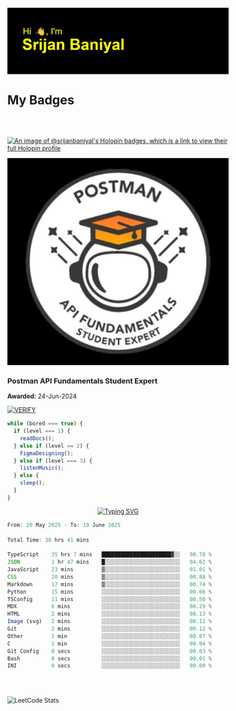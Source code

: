 ![Header](./header.png)

# My Badges

<Br />
<Br />

[![An image of @srijanbaniyal's Holopin badges, which is a link to view their full Holopin profile](https://holopin.me/srijanbaniyal)](https://holopin.io/@srijanbaniyal)

[![Postman API Fundamentals Student Expert](/Postman.jpeg)](https://api.badgr.io/public/assertions/r9BLLy0oTfKJBbkGuDI1zA)

### Postman API Fundamentals Student Expert

**Awarded:** 24-Jun-2024

[![VERIFY](https://img.shields.io/badge/VERIFY-blue)](https://badgecheck.io?url=https%3A%2F%2Fapi.badgr.io%2Fpublic%2Fassertions%2Fr9BLLy0oTfKJBbkGuDI1zA)

```javascript
while (bored === true) {
  if (level === 1) {
    readDocs();
  } else if (level == 2) {
    FigmaDesigning();
  } else if (level === 3) {
    listenMusic();
  } else {
    sleep();
  }
}
```

<p align="center">
  <a href="https://git.io/typing-svg"><img src="https://readme-typing-svg.demolab.com?font=Tilt+Prism&size=30&pause=1000&color=0FF75B&center=true&vCenter=true&width=800&height=80&lines=Time+spent+on+various+Programming+languages" alt="Typing SVG" /></a>
</p>

<!--START_SECTION:waka-->

```TypeScript
From: 20 May 2025 - To: 19 June 2025

Total Time: 38 hrs 41 mins

TypeScript    35 hrs 7 mins   ██████████████████████▓░░   90.78 %
JSON          1 hr 47 mins    █░░░░░░░░░░░░░░░░░░░░░░░░   04.62 %
JavaScript    23 mins         ▒░░░░░░░░░░░░░░░░░░░░░░░░   01.01 %
CSS           20 mins         ▒░░░░░░░░░░░░░░░░░░░░░░░░   00.88 %
Markdown      17 mins         ▒░░░░░░░░░░░░░░░░░░░░░░░░   00.74 %
Python        15 mins         ░░░░░░░░░░░░░░░░░░░░░░░░░   00.66 %
TSConfig      11 mins         ░░░░░░░░░░░░░░░░░░░░░░░░░   00.50 %
MDX           6 mins          ░░░░░░░░░░░░░░░░░░░░░░░░░   00.29 %
HTML          2 mins          ░░░░░░░░░░░░░░░░░░░░░░░░░   00.13 %
Image (svg)   2 mins          ░░░░░░░░░░░░░░░░░░░░░░░░░   00.12 %
Git           2 mins          ░░░░░░░░░░░░░░░░░░░░░░░░░   00.12 %
Other         1 min           ░░░░░░░░░░░░░░░░░░░░░░░░░   00.07 %
C             1 min           ░░░░░░░░░░░░░░░░░░░░░░░░░   00.04 %
Git Config    0 secs          ░░░░░░░░░░░░░░░░░░░░░░░░░   00.03 %
Bash          0 secs          ░░░░░░░░░░░░░░░░░░░░░░░░░   00.01 %
INI           0 secs          ░░░░░░░░░░░░░░░░░░░░░░░░░   00.00 %
```

<!--END_SECTION:waka-->

<Br />
<Br />

![LeetCode Stats](https://leetcard.jacoblin.cool/Srijan-Baniyal?theme=dark&font=Rasa&ext=contest)

